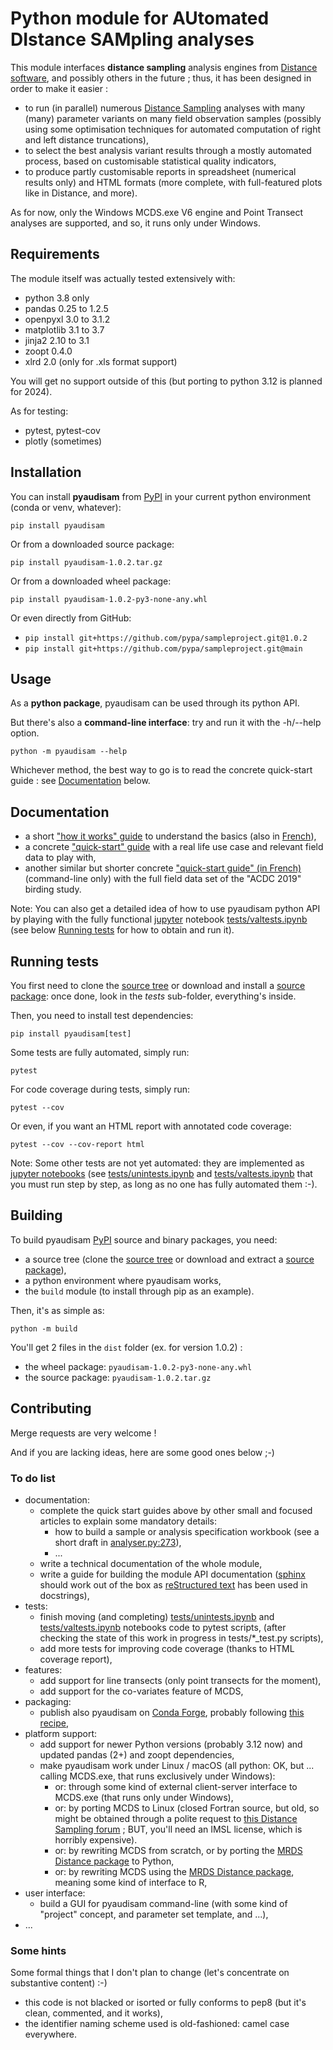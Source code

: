 # Python module for AUtomated DIstance SAMpling analyses

This module interfaces **distance sampling** analysis engines from [Distance software](https://distancesampling.org/), and possibly others in the future ; thus, it has been designed in order to make it easier :
* to run (in parallel) numerous [Distance Sampling](https://en.wikipedia.org/wiki/Distance_sampling) analyses with many (many) parameter variants on many field observation samples
  (possibly using some optimisation techniques for automated computation of right and left distance truncations),
* to select the best analysis variant results through a mostly automated process, based on customisable statistical
  quality indicators,
* to produce partly customisable reports in spreadsheet (numerical results only) and HTML formats
  (more complete, with full-featured plots like in Distance, and more).

As for now, only the Windows MCDS.exe V6 engine and Point Transect analyses are supported, and so, it runs only under Windows.

## Requirements

The module itself was actually tested extensively with:
* python 3.8 only
* pandas 0.25 to 1.2.5
* openpyxl 3.0 to 3.1.2
* matplotlib 3.1 to 3.7
* jinja2 2.10 to 3.1
* zoopt 0.4.0
* xlrd 2.0 (only for .xls format support)

You will get no support outside of this (but porting to python 3.12 is planned for 2024).

As for testing:
* pytest, pytest-cov
* plotly (sometimes)

## Installation

You can install **pyaudisam** from [PyPI](https://pypi.org/project/pyaudisam/) in your current python environment (conda or venv, whatever):

`pip install pyaudisam`

Or from a downloaded source package:

`pip install pyaudisam-1.0.2.tar.gz`

Or from a downloaded wheel package:

`pip install pyaudisam-1.0.2-py3-none-any.whl`

Or even directly from GitHub:

* `pip install git+https://github.com/pypa/sampleproject.git@1.0.2`
* `pip install git+https://github.com/pypa/sampleproject.git@main`

## Usage

As a **python package**, pyaudisam can be used through its python API.

But there's also a **command-line interface**: try and run it with the -h/--help option.

`python -m pyaudisam --help`

Whichever method, the best way to go is to read the concrete quick-start guide : see [Documentation](#documentation) below.

## Documentation

* a short ["how it works" guide](https://github.com/denmedius/pyaudisam/blob/main/docs/how-it-works/how-it-works-en.md) to understand the basics (also in [French](https://github.com/denmedius/pyaudisam/blob/main/docs/how-it-works/how-it-works-fr.md)),
* a concrete ["quick-start" guide](https://github.com/denmedius/pyaudisam/blob/main/docs/howto-acdc19-nat/howto.md) with a real life use case and relevant field data to play with,
* another similar but shorter concrete ["quick-start guide" (in French)](http://jpmeuret.free.fr/ds/acdc19/materiau-public.zip) (command-line only) with the full field data set of the "ACDC 2019" birding study.

Note: You can also get a detailed idea of how to use pyaudisam python API by playing with the fully functional [jupyter](https://jupyter.org/) notebook [tests/valtests.ipynb](https://github.com/denmedius/pyaudisam/blob/main/tests/valtests.ipynb) (see below [Running tests](#running-tests) for how to obtain and run it).

## Running tests

You first need to clone the [source tree](https://github.com/denmedius/pyaudisam) or download and install a [source package](https://pypi.org/project/pyaudisam/#files): once done, look in the _tests_ sub-folder, everything's inside.

Then, you need to install test dependencies:

`pip install pyaudisam[test]`

Some tests are fully automated, simply run:

`pytest`

For code coverage during tests, simply run:

`pytest --cov`

Or even, if you want an HTML report with annotated code coverage:

`pytest --cov --cov-report html`

Note: Some other tests are not yet automated: they are implemented as [jupyter notebooks](https://jupyter.org/) (see [tests/unintests.ipynb](https://github.com/denmedius/pyaudisam/blob/main/tests/unintests.ipynb) and [tests/valtests.ipynb](https://github.com/denmedius/pyaudisam/blob/main/tests/valtests.ipynb) that you must run step by step, as long as no one has fully automated them :-).

## Building

To build pyaudisam [PyPI](https://pypi.org/project/pyaudisam/) source and binary packages, you need:
* a source tree (clone the [source tree](https://github.com/denmedius/pyaudisam) or download and extract a [source package](https://pypi.org/project/pyaudisam/#files)),
* a python environment where pyaudisam works,
* the `build` module (to install through pip as an example).

Then, it's as simple as:

`python -m build`

You'll get 2 files in the `dist` folder (ex. for version 1.0.2) :
* the wheel package: `pyaudisam-1.0.2-py3-none-any.whl`
* the source package: `pyaudisam-1.0.2.tar.gz`

## Contributing

Merge requests are very welcome !

And if you are lacking ideas, here are some good ones below ;-)

### To do list

* documentation:
  * complete the quick start guides above by other small and focused articles to explain some mandatory details:
    * how to build a sample or analysis specification workbook (see a short draft in [analyser.py:273](https://github.com/denmedius/pyaudisam/blob/main/pyaudisam/analyser.py)),
    * ...
  * write a technical documentation of the whole module,
  * write a guide for building the module API documentation ([sphinx](https://www.sphinx-doc.org/) should work out of the box as [reStructured text](https://en.wikipedia.org/wiki/ReStructuredText) has been used in docstrings),
* tests:
  * finish moving (and completing) [tests/unintests.ipynb](https://github.com/denmedius/pyaudisam/blob/main/tests/unintests.ipynb) and [tests/valtests.ipynb](https://github.com/denmedius/pyaudisam/blob/main/tests/valtests.ipynb) notebooks code to pytest scripts,
    (after checking the state of this work in progress in tests/\*\_test.py scripts),
  * add more tests for improving code coverage (thanks to HTML coverage report),
* features:
  * add support for line transects (only point transects for the moment),
  * add support for the co-variates feature of MCDS,
* packaging:
  * publish also pyaudisam on [Conda Forge](https://conda-forge.org/), probably following [this recipe](https://jacobtomlinson.dev/posts/2020/publishing-open-source-python-packages-on-github-pypi-and-conda-forge/#conda-forge),
* platform support:
  * add support for newer Python versions (probably 3.12 now) and updated pandas (2+) and zoopt dependencies,
  * make pyaudisam work under Linux / macOS (all python: OK, but ... calling MCDS.exe, that runs exclusively under Windows):
    * or: through some kind of external client-server interface to MCDS.exe (that runs only under Windows),
    * or: by porting MCDS to Linux (closed Fortran source, but old, so might be obtained through a polite request to [this Distance Sampling forum](https://groups.google.com/g/distance-sampling) ;
      BUT, you'll need an IMSL license, which is horribly expensive).
    * or: by rewriting MCDS from scratch, or by porting the [MRDS Distance package](https://distancesampling.org/) to Python,
    * or: by rewriting MCDS using the [MRDS Distance package](https://distancesampling.org/), meaning some kind of interface to R,
* user interface:
  * build a GUI for pyaudisam command-line (with some kind of "project" concept, and parameter set template, and ...),
* ...

### Some hints

Some formal things that I don't plan to change (let's concentrate on substantive content) :-)
* this code is not blacked or isorted or fully conforms to pep8 (but it's clean, commented, and it works),
* the identifier naming scheme used is old-fashioned: camel case everywhere.
